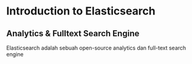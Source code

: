 # Introduction to Elasticsearch

## Analytics & Fulltext Search Engine

Elasticsearch adalah sebuah open-source analytics dan full-text search engine
